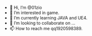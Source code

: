 - 👋 Hi, I’m @01zio
- 👀 I’m interested in game.
- 🌱 I’m currently learning JAVA and UE4.
- 💞️ I’m looking to collaborate on ...
- 📫 How to reach me qq1920598389.

<!---
01zio/01zio is a ✨ special ✨ repository because its `README.md` (this file) appears on your GitHub profile.
You can click the Preview link to take a look at your changes.
--->
